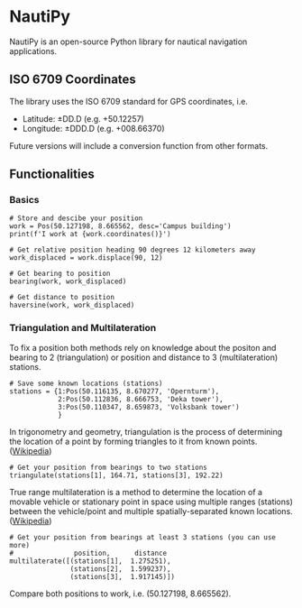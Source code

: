# NautiPy
NautiPy is an open-source Python library for nautical navigation applications.


## ISO 6709 Coordinates
The library uses the ISO 6709 standard for GPS coordinates, i.e.
* Latitude: ±DD.D  (e.g. +50.12257)
* Longitude: ±DDD.D (e.g. +008.66370)

Future versions will include a conversion function from other formats.


## Functionalities

### Basics
```
# Store and descibe your position
work = Pos(50.127198, 8.665562, desc='Campus building')
print(f'I work at {work.coordinates()}')

# Get relative position heading 90 degrees 12 kilometers away
work_displaced = work.displace(90, 12)

# Get bearing to position
bearing(work, work_displaced)

# Get distance to position
haversine(work, work_displaced)
```

### Triangulation and Multilateration
To fix a position both methods rely on knowledge about the positon and bearing to 2 (triangulation) or position and distance to 3 (multilateration) stations.
```
# Save some known locations (stations)
stations = {1:Pos(50.116135, 8.670277, 'Opernturm'),
            2:Pos(50.112836, 8.666753, 'Deka tower'),
            3:Pos(50.110347, 8.659873, 'Volksbank tower')
            }
```
In trigonometry and geometry, triangulation is the process of determining the location of a point by forming triangles to it from known points. ([Wikipedia](https://en.wikipedia.org/wiki/Triangulation))
```
# Get your position from bearings to two stations
triangulate(stations[1], 164.71, stations[3], 192.22)
```
True range multilateration is a method to determine the location of a movable vehicle or stationary point in space using multiple ranges (stations) between the vehicle/point and multiple spatially-separated known locations. ([Wikipedia](https://en.wikipedia.org/wiki/Triangulation))
```
# Get your position from bearings at least 3 stations (you can use more)
#               position,      distance
multilaterate([(stations[1],  1.275251),  
               (stations[2],  1.599237),  
               (stations[3],  1.917145)])
```
Compare both positions to work, i.e. (50.127198, 8.665562).
